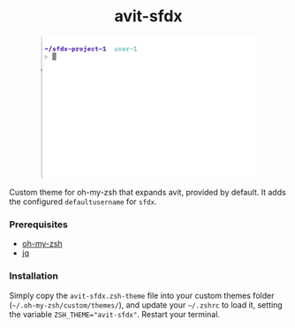 <h1 align="center">avit-sfdx</h1>

<p align="center"><img src="images/demo.gif" alt="Demo" width="389"/></p>

Custom theme for oh-my-zsh that expands avit, provided by default. It adds the configured `defaultusername` for `sfdx`.

### Prerequisites

* [oh-my-zsh](https://github.com/ohmyzsh/ohmyzsh)
* [jq](https://github.com/stedolan/jq)

### Installation

Simply copy the `avit-sfdx.zsh-theme` file into your custom themes folder (`~/.oh-my-zsh/custom/themes/`), and update your `~/.zshrc` to load it, setting the variable `ZSH_THEME="avit-sfdx"`. Restart your terminal.